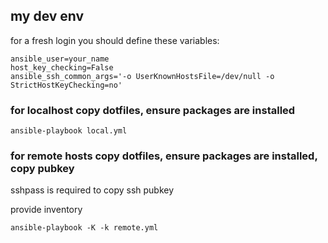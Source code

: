 ## my dev env

for a fresh login you should define these variables:
```
ansible_user=your_name
host_key_checking=False
ansible_ssh_common_args='-o UserKnownHostsFile=/dev/null -o StrictHostKeyChecking=no'
```

### for localhost copy dotfiles, ensure packages are installed

`ansible-playbook local.yml`

### for remote hosts copy dotfiles, ensure packages are installed, copy pubkey

sshpass is required to copy ssh pubkey

provide inventory

`ansible-playbook -K -k remote.yml`
